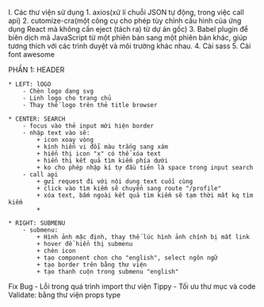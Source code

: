 
I. Các thư viện sử dụng
    1. axios(xử lí chuỗi JSON tự động, trong việc call api)
    2. cutomize-cra(một công cụ cho phép tùy chỉnh cấu hình của ứng dụng React mà không cần eject (tách ra) từ dự án gốc)
    3. Babel plugin để biên dịch mã JavaScript từ một phiên bản sang một phiên bản khác, giúp tương thích với các trình duyệt và môi trường khác nhau.
    4. Cài sass
    5. Cài font awesome

PHẦN 1: HEADER

    * LEFT: lOGO
        - Chèn logo dạng svg
        - Linh logo cho trang chủ
        - Thay thế logo trên thẻ title browser

    * CENTER: SEARCH
        - focus vào thẻ input mới hiện border
        - nhập text vào sẽ:
            + icon xoay vòng
            + kính hiển vi đổi màu trắng sang xám
            + hiển thị icon "x" có thể xóa text
            + hiển thị kết quả tìm kiếm phía dưới
            + ko cho phép nhập kí tự đầu tiên là space trong input search
        - call api
            + gửi request đi với nội dung text cuối cùng
            + click vào tìm kiếm sẽ chuyển sang route "/profile"
            + xóa text, bấm ngoài kết quả tìm kiếm sẽ tạm thời mất kq tìm kiếm
            + 
            
    * RIGHT: SUBMENU
        - submenu:
            + Hình ảnh mặc định, thay thế lúc hình ảnh chính bị mất link
            + hover để hiển thị submenu
            + chèn icon
            + tạo component chon cho "english", select ngôn ngữ
            + tạo border trên bằng thư viện
            + tạo thanh cuộn trong submenu "english"
        
Fix Bug
    - Lỗi trong quá trình import thư viện Tippy
    - Tối ưu thư mục và code
Validate: bằng thư viện props type
   